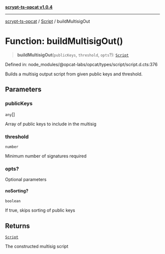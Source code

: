 [**scrypt-ts-opcat v1.0.4**](../../../README.md)

***

[scrypt-ts-opcat](../../../README.md) / [Script](../README.md) / buildMultisigOut

# Function: buildMultisigOut()

> **buildMultisigOut**(`publicKeys`, `threshold`, `opts`?): [`Script`](../../../classes/Script.md)

Defined in: node\_modules/@opcat-labs/opcat/types/script/script.d.cts:376

Builds a multisig output script from given public keys and threshold.

## Parameters

### publicKeys

`any`[]

Array of public keys to include in the multisig

### threshold

`number`

Minimum number of signatures required

### opts?

Optional parameters

#### noSorting?

`boolean`

If true, skips sorting of public keys

## Returns

[`Script`](../../../classes/Script.md)

The constructed multisig script
